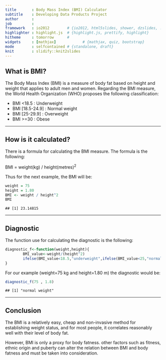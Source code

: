 ```yaml
---
title       : Body Mass Index (BMI) Calculator
subtitle    : Developing Data Products Project
author      : 
job         : 
framework   : io2012        # {io2012, html5slides, shower, dzslides, ...}
highlighter : highlight.js  # {highlight.js, prettify, highlight}
hitheme     : tomorrow      # 
widgets     : [mathjax]            # {mathjax, quiz, bootstrap}
mode        : selfcontained # {standalone, draft}
knit        : slidify::knit2slides
---
```


## What is BMI?

The Body Mass Index (BMI) is a measure of body fat based on height and weight that applies to adult men and women.
Regarding the BMI measure, the World Health Organization (WHO) proposes the following classification:
* BMI <18.5       : Underweight
* BMI [18.5-24.9] : Normal weight
* BMI [25-29.9]   : Overweight
* BMI >=30        : Obese

--- 

## How is it calculated?
There is a formula for calculating the BMI measure. The formula is the following:

BMI = weight(kg) / height(metres)$^2$

Thus for the next example, the BMI will be:


```r
weight = 75
height = 1.80
BMI <- weight / height^2
BMI
```

```
## [1] 23.14815
```


---

## Diagnostic
The function use for calculating the diagnostic is the following:

```r
diagnostic_f<-function(weight,height){
        BMI_value<-weight/(height^2)
        ifelse(BMI_value<18.5,"underweight",ifelse(BMI_value<25,"normal weight",ifelse(BMI_value<30,"overweight","obesity")))
}
```

For our example (weight=75 kg and height=1.80 m) the diagnostic would be:


```r
diagnostic_f(75 , 1.8)
```

```
## [1] "normal weight"
```

---

## Conclusion
The BMI is a relatively easy, cheap and non-invasive method for establishing weight status, and for most people, it correlates reasonably well with their level of body fat. 

However, BMI is only a proxy for body fatness. other factors such as fitness, ethnic origin and puberty can alter the relation 
between BMI and body fatness and must be taken into consideration.
